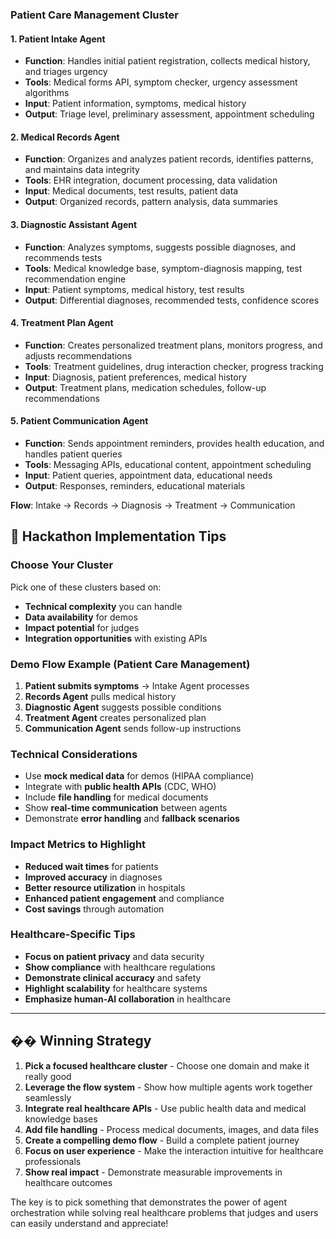 ### **Patient Care Management Cluster**

#### 1. **Patient Intake Agent**
- **Function**: Handles initial patient registration, collects medical history, and triages urgency
- **Tools**: Medical forms API, symptom checker, urgency assessment algorithms
- **Input**: Patient information, symptoms, medical history
- **Output**: Triage level, preliminary assessment, appointment scheduling

#### 2. **Medical Records Agent**
- **Function**: Organizes and analyzes patient records, identifies patterns, and maintains data integrity
- **Tools**: EHR integration, document processing, data validation
- **Input**: Medical documents, test results, patient data
- **Output**: Organized records, pattern analysis, data summaries

#### 3. **Diagnostic Assistant Agent**
- **Function**: Analyzes symptoms, suggests possible diagnoses, and recommends tests
- **Tools**: Medical knowledge base, symptom-diagnosis mapping, test recommendation engine
- **Input**: Patient symptoms, medical history, test results
- **Output**: Differential diagnoses, recommended tests, confidence scores

#### 4. **Treatment Plan Agent**
- **Function**: Creates personalized treatment plans, monitors progress, and adjusts recommendations
- **Tools**: Treatment guidelines, drug interaction checker, progress tracking
- **Input**: Diagnosis, patient preferences, medical history
- **Output**: Treatment plans, medication schedules, follow-up recommendations

#### 5. **Patient Communication Agent**
- **Function**: Sends appointment reminders, provides health education, and handles patient queries
- **Tools**: Messaging APIs, educational content, appointment scheduling
- **Input**: Patient queries, appointment data, educational needs
- **Output**: Responses, reminders, educational materials

**Flow**: Intake → Records → Diagnosis → Treatment → Communication


## 🎯 **Hackathon Implementation Tips**

### **Choose Your Cluster**
Pick one of these clusters based on:
- **Technical complexity** you can handle
- **Data availability** for demos
- **Impact potential** for judges
- **Integration opportunities** with existing APIs

### **Demo Flow Example** (Patient Care Management)
1. **Patient submits symptoms** → Intake Agent processes
2. **Records Agent** pulls medical history
3. **Diagnostic Agent** suggests possible conditions
4. **Treatment Agent** creates personalized plan
5. **Communication Agent** sends follow-up instructions

### **Technical Considerations**
- Use **mock medical data** for demos (HIPAA compliance)
- Integrate with **public health APIs** (CDC, WHO)
- Include **file handling** for medical documents
- Show **real-time communication** between agents
- Demonstrate **error handling** and **fallback scenarios**

### **Impact Metrics to Highlight**
- **Reduced wait times** for patients
- **Improved accuracy** in diagnoses
- **Better resource utilization** in hospitals
- **Enhanced patient engagement** and compliance
- **Cost savings** through automation

### **Healthcare-Specific Tips**
- **Focus on patient privacy** and data security
- **Show compliance** with healthcare regulations
- **Demonstrate clinical accuracy** and safety
- **Highlight scalability** for healthcare systems
- **Emphasize human-AI collaboration** in healthcare

---

## �� **Winning Strategy**

1. **Pick a focused healthcare cluster** - Choose one domain and make it really good
2. **Leverage the flow system** - Show how multiple agents work together seamlessly
3. **Integrate real healthcare APIs** - Use public health data and medical knowledge bases
4. **Add file handling** - Process medical documents, images, and data files
5. **Create a compelling demo flow** - Build a complete patient journey
6. **Focus on user experience** - Make the interaction intuitive for healthcare professionals
7. **Show real impact** - Demonstrate measurable improvements in healthcare outcomes

The key is to pick something that demonstrates the power of agent orchestration while solving real healthcare problems that judges and users can easily understand and appreciate!